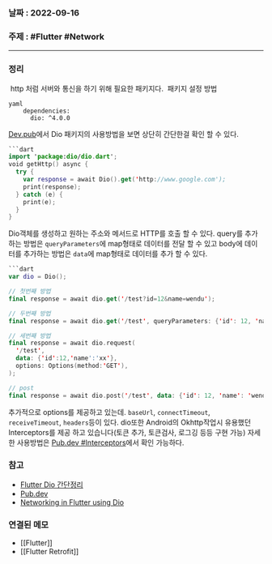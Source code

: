 ### 날짜 : 2022-09-16
### 주제 : #Flutter #Network 
----
### 정리
 http 처럼 서버와 통신을 하기 위해 필요한 패키지다.
 패키지 설정 방법
```
yaml
	dependencies:
	  dio: ^4.0.0
```
[Dev.pub](https://pub.dev/)에서 Dio 패키지의 사용방법을 보면 상단히 간단한걸 확인 할 수 있다.
```Kotlin
```dart
import 'package:dio/dio.dart';
void getHttp() async {
  try {
    var response = await Dio().get('http://www.google.com');
    print(response);
  } catch (e) {
    print(e);
  }
}
```
Dio객체를 생성하고 원하는 주소와 메서드로 HTTP를 호출 할 수 있다.
query를 추가하는 방법은 `queryParameters`에 map형태로 데이터를 전달 할 수 있고 body에 데이터를 추가하는 방법은 `data`에 map형태로 데이터를 추가 할 수 있다.
```Kotlin
```dart
var dio = Dio();

// 첫번째 방법
final response = await dio.get('/test?id=12&name=wendu');

// 두번째 방법
final response = await dio.get('/test', queryParameters: {'id': 12, 'name': 'wendu'});

// 세번째 방법
final response = await dio.request(
  '/test',
  data: {'id':12,'name':'xx'},
  options: Options(method:'GET'),
);

// post
final response = await dio.post('/test', data: {'id': 12, 'name': 'wendu'});
```
추가적으로 options를 제공하고 있는데. `baseUrl`, `connectTimeout`, `receiveTimeout`, `headers`등이 있다. dio또한 Android의 Okhttp작업시 유용했던 Interceptors를 제공 하고 있습니다(토큰 추가, 토큰검사, 로그깅 등등 구현 가능) 자세한 사용방법은 [Pub.dev #Interceptors](https://pub.dev/packages/dio#interceptors)에서 확인 가능하다.


### 참고
- [Flutter Dio 간단정리 ](https://velog.io/@leeeeeoy/Flutter-Dio-%EA%B0%84%EB%8B%A8-%EC%A0%95%EB%A6%AC)
- [Pub.dev](https://pub.dev/packages/dio)
- [Networking in Flutter using Dio](https://blog.logrocket.com/networking-flutter-using-dio/)

### 연결된 메모
- [[Flutter]]
- [[Flutter Retrofit]]